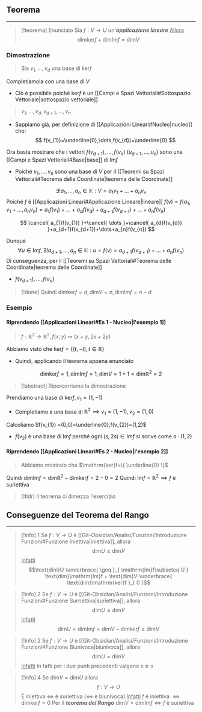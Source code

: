 ## Teorema
---
>[!teorema] Enunciato
>Sia $f:V\to U$ un'***applicazione lineare***
><u>Allora</u>
>$$\text{dim}\mathrm{ker}f+\text{dim}\mathrm{Im}f=\text{dim}V$$

### Dimostrazione
>Sia $v_{1},\dots,v_{d}$ una base di $\mathrm{ker}f$

Completiamola con una base di $V$
- Ciò è possibile poiché $\mathrm{ker}f$ è un [[Campi e Spazi Vettoriali#Sottospazio Vettoriale|sottospazio vettoriale]]

>$v_{1},\dots,v_{d},v_{d+1},\dots,v_{n}$

- Sappiamo già, per definizione di [[Applicazioni Lineari#Nucleo|nucleo]] che:
$$
f(v_{1})=\underline{0},\dots,f(v_{d})=\underline{0}
$$

Ora basta mostrare che i vettori $f(v_{d+1}),\dots,f(v_{n})$ ($u_{d+1},\dots,u_{n}$) sono una [[Campi e Spazi Vettoriali#Base|base]] di $\mathrm{Im}f$
- Poiché $v_{1},\dots,v_{n}$ sono una base di $V$ per il [[Teoremi su Spazi Vettoriali#Teorema delle Coordinate|teorema delle Coordinate]]

$$
\exists!a_{1},\dots,a_{n}\in\mathbb{K}:V =a_{1}v_{1}+\dots+a_{n}v_{n}
$$
Poiché $f$ è [[Applicazioni Lineari#Applicazione Lineare|lineare]] $f(v)=f(a_{1},v_{1}+\dots,a_{n}v_{n})=a_{1}f(v_{1})+\dots+a_{d}f(v_{d})+a_{d+1}f(v_{d+1})+\dots+a_{n}f(v_{n})$

$$
\cancel{ a_{1}f(v_{1}) }+\cancel{ \dots }+\cancel{ a_{d}f(v_{d}) }+a_{d+1}f(v_{d+1})+\dots+a_{n}f(v_{n})
$$

Dunque
$$
\forall u\in\mathrm{Im}f, \exists! a_{d+1},\dots,a_{n}\in\mathbb{K}:u=f(v)=a_{d+1}f(v_{d+1})+\dots+a_{n}f(v_{n})
$$
Di conseguenza, per il [[Teoremi su Spazi Vettoriali#Teorema delle Coordinate|teorema delle Coordinate]]
- $f(v_{d+1}),\dots,f(v_{n})$

>[!done] Quindi $\text{dim}\mathrm{ker}f=d,\text{dim}V=n,\text{dim}\mathrm{Im}f=n-d$

### Esempio
#### Riprendendo [[Applicazioni Lineari#Es 1 - Nucleo|l'esempio 1]] 
>$f:\mathbb{R}^2\to\mathbb{R}^2, f(x,y)\mapsto (x+y,2x+2y)$

Abbiamo visto che $\mathrm{ker}f=\{ (t,-t),t\in\mathbb{R} \}$
- Quindi, applicando il teorema appena enunciato

$$
\text{dim}\mathrm{ker}f = 1, \text{dim}\mathrm{Im}f=1, \text{dim} V=1+1 = \text{dim}\mathbb{R}^2 = 2
$$

>[!abstract] Ripercorriamo la dimostrazione

Prendiamo una base di $\mathrm{ker}f, v_{1}=(1,-1)$
- Completiamo a una base di $\mathbb{R}^2\implies v_{1}=(1,-1),v_{2}=(1,0)$

Calcoliamo $f(v_{1}) =(0,0)=\underline{0},f(v_{2})=(1,2)$
- $f(v_{2})$ è una base di $\mathrm{Im}f$ perché ogni $(s,2s)\in\mathrm{Im}f$ si scrive come $s\cdot(1,2)$

#### Riprendendo [[Applicazioni Lineari#Es 2 - Nucleo|l'esempio 2]]
>Abbiamo mostrato che $\mathrm{ker}f=\{ \underline{0} \}$

Quindi $\text{dim}\mathrm{Im}f=\text{dim}\mathbb{R}^2-\text{dim}\mathrm{ker}f =2-0=2$
Quindi $\mathrm{Im}f=\mathbb{R}^2\implies f$ è suriettiva

>[!tldr] Il teorema ci dimezza l'esercizio

## Conseguenze del Teorema del Rango
---
>[!info] 1
>Se $f:V\to U$ è [[Git-Obsidian/Analisi/Funzioni/Introduzione Funzioni#Funzione Iniettiva|iniettiva]], allora
>$$\text{dim}U\geq \text{dim}V$$
><u>Infatti</u>
>$$\text{dim}U \underbrace{ \geq }_{ \mathrm{Im}f\subseteq U } \text{dim}\mathrm{Im}f = \text{dim}V-\underbrace{ \text{dim}\mathrm{ker}f }_{ 0 }$$

>[!info] 2
>Se $f:V\to U$ è [[Git-Obsidian/Analisi/Funzioni/Introduzione Funzioni#Funzione Surriettiva|suriettiva]], allora
>$$\text{dim}U\leq \text{dim}V$$
><u>Infatti</u>
>$$\text{dim}U = \text{dim}\mathrm{Im}f = \text{dim}V-\text{dim}\mathrm{ker}f\leq\text{dim} V$$

>[!info] 2
>Se $f:V\to U$ è [[Git-Obsidian/Analisi/Funzioni/Introduzione Funzioni#Funzione Biunivoca|biunivoca]], allora
>$$\text{dim}U = \text{dim}V$$
><u>Infatti</u>
>In fatti per i due punti precedenti valgono $\geq$ e $\leq$

>[!info] 4
>Se $\text{dim}V=\text{dim}U$ allora
>$$f:V\to U$$
>È iniettiva $\Leftrightarrow$ è suriettiva ($\Leftrightarrow$ è biunivoca)
><u>Infatti</u>
>$f$ è iniettiva $\Leftrightarrow\text{dim}\mathrm{ker}f=0$
>Per il ***teorema del Rango*** $\text{dim}V=\text{dim}\mathrm{Im}f \Leftrightarrow f$ è suriettiva 

